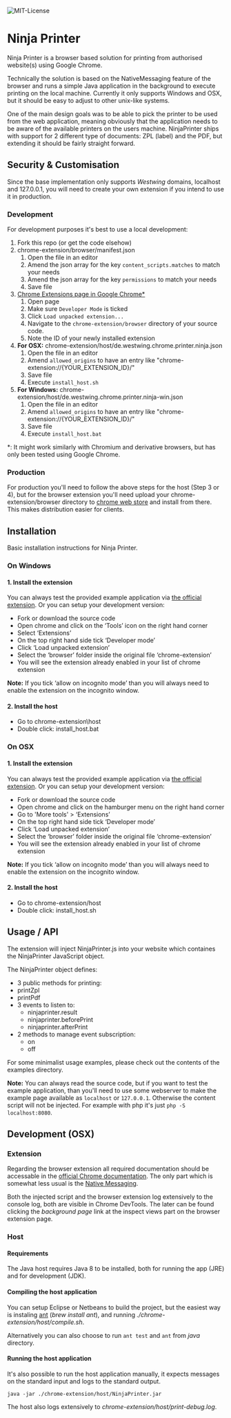 ![MIT-License](https://img.shields.io/badge/license-MIT-brightgreen.svg?style=flat-square)

Ninja Printer
=============

Ninja Printer is a browser based solution for printing from authorised website(s) using Google Chrome.

Technically the solution is based on the NativeMessaging feature of the browser and runs a simple Java application in
the background to execute printing on the local machine. Currently it only supports Windows and OSX, but it should be 
easy to adjust to other unix-like systems.

One of the main design goals was to be able to pick the printer to be used from the web application, meaning obviously
that the application needs to be aware of the available printers on the users machine. NinjaPrinter ships with support
for 2 different type of documents: ZPL (label) and the PDF, but extending it should be fairly straight forward.

Security & Customisation
------------------------

Since the base implementation only supports *Westwing* domains, localhost and 127.0.0.1, you will need to create your
own extension if you intend to use it in production.

### Development

For development purposes it's best to use a local development:

1. Fork this repo (or get the code elsehow)
2. chrome-extension/browser/manifest.json
    1. Open the file in an editor
    2. Amend the json array for the key `content_scripts.matches` to match your needs
    2. Amend the json array for the key `permissions` to match your needs
    3. Save file
3. [Chrome Extensions page in Google Chrome\*](chrome://extensions/)
    1. Open page
    2. Make sure `Developer Mode` is ticked
    3. Click `Load unpacked extension...`
    4. Navigate to the `chrome-extension/browser` directory of your source code.
    5. Note the ID of your newly installed extension
4. **For OSX:** chrome-extension/host/de.westwing.chrome.printer.ninja.json
    1. Open the file in an editor
    2. Amend `allowed_origins` to have an entry like "chrome-extension://{YOUR_EXTENSION_ID}/"
    3. Save file
    4. Execute `install_host.sh`
5. **For Windows:** chrome-extension/host/de.westwing.chrome.printer.ninja-win.json
    1. Open the file in an editor
    2. Amend `allowed_origins` to have an entry like "chrome-extension://{YOUR_EXTENSION_ID}/"
    3. Save file
    4. Execute `install_host.bat`

\*: It might work similarly with Chromium and derivative browsers, but has only been tested using Google Chrome.

### Production

For production you'll need to follow the above steps for the host (Step 3 or 4), but for the browser extension you'll
need upload your chrome-extension/browser directory to 
[chrome web store](https://chrome.google.com/webstore/category/extensions) and install from there. This makes
distribution easier for clients.

Installation
------------

Basic installation instructions for Ninja Printer.

### On Windows

#### 1. Install the extension 

You can always test the provided example application via
[the official extension](https://chrome.google.com/webstore/detail/ninja-printer/fnacfbhdnejbjiglnlfgeaaifcmmmncb).
Or you can setup your development version:

 - Fork or download the source code
 - Open chrome and click on the ‘Tools’ icon on the right hand corner
 - Select ‘Extensions’
 - On the top right hand side tick ‘Developer mode’
 - Click ‘Load unpacked extension’
 - Select the ‘browser’ folder inside the original file ‘chrome-extension’
 - You will see the extension already enabled in your list of chrome extension

**Note:** If you tick ‘allow on incognito mode’ than you will always need to enable the extension on the incognito window.

#### 2. Install the host 

 - Go to chrome-extension\host
 - Double click: install_host.bat

### On OSX

#### 1. Install the extension 

You can always test the provided example application via
[the official extension](https://chrome.google.com/webstore/detail/ninja-printer/fnacfbhdnejbjiglnlfgeaaifcmmmncb).
Or you can setup your development version:

 - Fork or download the source code
 - Open chrome and click on the hamburger menu on the right hand corner 
 - Go to 'More tools' > ‘Extensions’
 - On the top right hand side tick ‘Developer mode’
 - Click ‘Load unpacked extension’
 - Select the ‘browser’ folder inside the original file ‘chrome-extension’
 - You will see the extension already enabled in your list of chrome extension

**Note:** If you tick ‘allow on incognito mode’ than you will always need to enable the extension on the incognito window.

#### 2. Install the host

 - Go to chrome-extension/host
 - Double click: install_host.sh


Usage / API
-----------

The extension will inject NinjaPrinter.js into your website which containes the NinjaPrinter JavaScript object.

The NinjaPrinter object defines:
 -  3 public methods for printing:
   - printZpl
   - printPdf
 - 3 events to listen to:
   - ninjaprinter.result
   - ninjaprinter.beforePrint
   - ninjaprinter.afterPrint
 - 2 methods to manage event subscription:
   - on
   - off

For some minimalist usage examples, please check out the contents of the examples directory.

**Note:** You can always read the source code, but if you want to test the example application, than you'll need to use
some webserver to make the example page available as `localhost` or `127.0.0.1`. Otherwise the content script will not
be injected. For example with php it's just `php -S localhost:8080`.

Development (OSX)
-----------------

### Extension

Regarding the browser extension all required documentation should be accessable in the
[official Chrome documentation](https://developer.chrome.com/extensions/getstarted). The only part which is somewhat
less usual is the [Native Messaging](https://developer.chrome.com/extensions/nativeMessaging).

Both the injected script and the browser extension log extensively to the console log, both are visible in Chrome
DevTools. The later can be found clicking the _background page_ link at the inspect views part on the browser
extension page.

### Host

#### Requirements

The Java host requires Java 8 to be installed, both for running the app (JRE) and for development (JDK).

#### Compiling the host application

You can setup Eclipse or Netbeans to build the project, but the easiest way is instaling [ant](http://ant.apache.org/)
 (*brew install ant*), and running *./chrome-extension/host/compile.sh*.
 
Alternatively you can also choose to run `ant test` and `ant` from *java* directory.

#### Running the host application

It's also possible to run the host application manually, it expects messages on the standard input and logs to the
standard output.

```
java -jar ./chrome-extension/host/NinjaPrinter.jar
```

The host also logs extensively to *chrome-extension/host/print-debug.log*.

